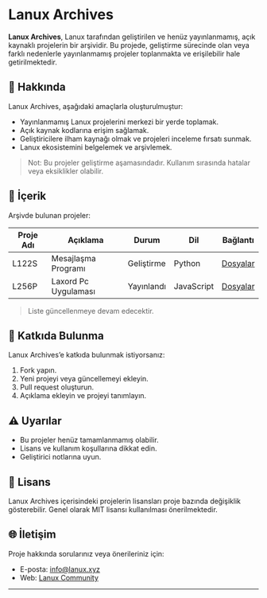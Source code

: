# Lanux Archives


**Lanux Archives**, Lanux tarafından geliştirilen ve henüz yayınlanmamış, açık kaynaklı projelerin bir arşividir. Bu projede, geliştirme sürecinde olan veya farklı nedenlerle yayınlanmamış projeler toplanmakta ve erişilebilir hale getirilmektedir.

## 📂 Hakkında

Lanux Archives, aşağıdaki amaçlarla oluşturulmuştur:

- Yayınlanmamış Lanux projelerini merkezi bir yerde toplamak.
- Açık kaynak kodlarına erişim sağlamak.
- Geliştiricilere ilham kaynağı olmak ve projeleri inceleme fırsatı sunmak.
- Lanux ekosistemini belgelemek ve arşivlemek.

> Not: Bu projeler geliştirme aşamasındadır. Kullanım sırasında hatalar veya eksiklikler olabilir.

## 📝 İçerik

Arşivde bulunan projeler:

| Proje Adı | Açıklama | Durum | Dil | Bağlantı |
|------------|----------|-------|-------|-----------|
| L122S | Mesajlaşma Programı | Geliştirme | Python| [Dosyalar](https://github.com/LanuxYazilim/Lanux-Archives/tree/main/L122S) |
| L256P | Laxord Pc Uygulaması | Yayınlandı | JavaScript | [Dosyalar](https://github.com/LanuxYazilim/Lanux-Archives/tree/main/L256P) |

> Liste güncellenmeye devam edecektir.

## 🚀 Katkıda Bulunma

Lanux Archives’e katkıda bulunmak istiyorsanız:

1. Fork yapın.
2. Yeni projeyi veya güncellemeyi ekleyin.
3. Pull request oluşturun.
4. Açıklama ekleyin ve projeyi tanımlayın.

## ⚠️ Uyarılar

- Bu projeler henüz tamamlanmamış olabilir.
- Lisans ve kullanım koşullarına dikkat edin.
- Geliştirici notlarına uyun.

## 📜 Lisans

Lanux Archives içerisindeki projelerin lisansları proje bazında değişiklik gösterebilir. Genel olarak MIT lisansı kullanılması önerilmektedir.

## 🌐 İletişim

Proje hakkında sorularınız veya önerileriniz için:

- E-posta: info@lanux.xyz
- Web: [Lanux Community](https://lanux.xyz)

---

